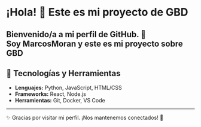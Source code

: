# ¡Hola! 👋 Este es mi proyecto de GBD

Bienvenido/a a mi perfil de GitHub. 🚀  
Soy MarcosMoran y este es mi proyecto sobre GBD
---

## 🔧 Tecnologías y Herramientas
- **Lenguajes:** Python, JavaScript, HTML/CSS
- **Frameworks:** React, Node.js
- **Herramientas:** Git, Docker, VS Code

---

✨ Gracias por visitar mi perfil. ¡Nos mantenemos conectados! 🌟
